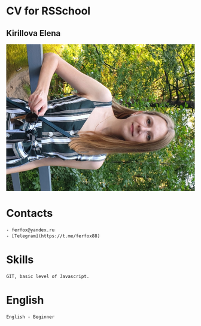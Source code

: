 # CV for RSSchool

## Kirillova Elena

![Profile image](/img/photo1.JPG)

# Contacts
    - ferfox@yandex.ru
    - [Telegram](https://t.me/ferfox88)

# Skills
    GIT, basic level of Javascript.

# English
    English - Beginner